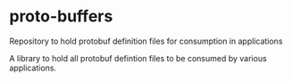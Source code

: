 # proto-buffers
Repository to hold protobuf definition files for consumption in applications

A library to hold all protobuf defintion files to be consumed by various
applications. 
